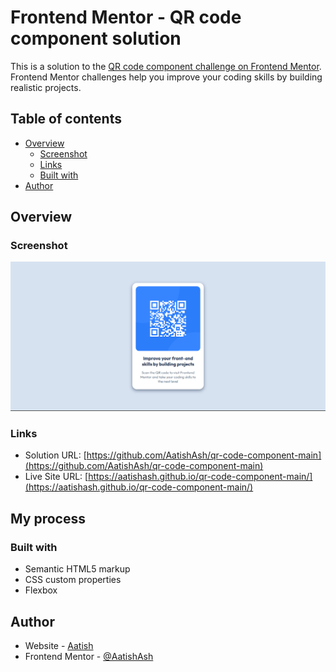 # Frontend Mentor - QR code component solution

This is a solution to the [QR code component challenge on Frontend Mentor](https://www.frontendmentor.io/challenges/qr-code-component-iux_sIO_H). Frontend Mentor challenges help you improve your coding skills by building realistic projects. 

## Table of contents

- [Overview](#overview)
  - [Screenshot](#screenshot)
  - [Links](#links)
  - [Built with](#built-with)
- [Author](#author)

## Overview

### Screenshot

![](/images/screenshot.png)

### Links

- Solution URL: [https://github.com/AatishAsh/qr-code-component-main](https://github.com/AatishAsh/qr-code-component-main)
- Live Site URL: [https://aatishash.github.io/qr-code-component-main/](https://aatishash.github.io/qr-code-component-main/)

## My process

### Built with

- Semantic HTML5 markup
- CSS custom properties
- Flexbox

## Author

- Website - [Aatish](https://github.com/AatishAsh)
- Frontend Mentor - [@AatishAsh](https://www.frontendmentor.io/profile/AatishAsh)


